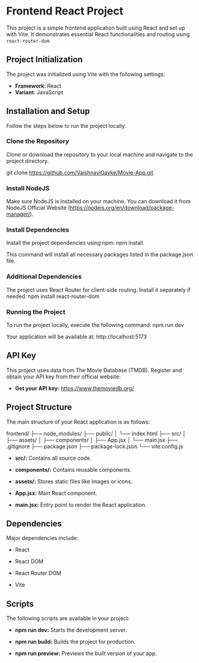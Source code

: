 # Frontend React Project

This project is a simple frontend application built using React and set up with Vite. It demonstrates essential React functionalities and routing using `react-router-dom`.

## Project Initialization

The project was initialized using Vite with the following settings:

- **Framework**: React
- **Variant**: JavaScript

## Installation and Setup

Follow the steps below to run the project locally:

### Clone the Repository

Clone or download the repository to your local machine and navigate to the project directory.

git clone https://github.com/VaishnaviGayke/Movie-App.git

### Install NodeJS
Make sure NodeJS is installed on your machine. You can download it from NodeJS Official Website (https://nodejs.org/en/download/package-manager/).

### Install Dependencies
Install the project dependencies using npm:
npm install

This command will install all necessary packages listed in the package.json file.

### Additional Dependencies
The project uses React Router for client-side routing. Install it separately if needed:
npm install react-router-dom

### Running the Project
To run the project locally, execute the following command:
npm run dev

Your application will be available at:
http://localhost:5173

## API Key
This project uses data from The Movie Database (TMDB). Register and obtain your API key from their official website:

- **Get your API key:** https://www.themoviedb.org/

## Project Structure
The main structure of your React application is as follows:

frontend/
├── node_modules/
├── public/
│   └── index.html
├── src/
│   ├── assets/
│   ├── components/
│   ├── App.jsx
│   └── main.jsx
├── .gitignore
├── package.json
├── package-lock.json
└── vite.config.js

- **src/:** Contains all source code.

- **components/:** Contains reusable components.

- **assets/:** Stores static files like images or icons.

- **App.jsx:** Main React component.

- **main.jsx:** Entry point to render the React application.

## Dependencies
Major dependencies include:

- React

- React DOM

- React Router DOM

- Vite

## Scripts
The following scripts are available in your project:

- **npm run dev:** Starts the development server.

- **npm run build:** Builds the project for production.

- **npm run preview:** Previews the built version of your app.
